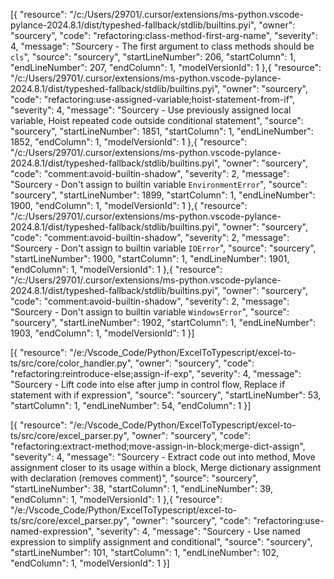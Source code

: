 [{
"resource": "/c:/Users/29701/.cursor/extensions/ms-python.vscode-pylance-2024.8.1/dist/typeshed-fallback/stdlib/builtins.pyi",
"owner": "sourcery",
"code": "refactoring:class-method-first-arg-name",
"severity": 4,
"message": "Sourcery - The first argument to class methods should be `cls`",
"source": "sourcery",
"startLineNumber": 206,
"startColumn": 1,
"endLineNumber": 207,
"endColumn": 1,
"modelVersionId": 1
},{
"resource": "/c:/Users/29701/.cursor/extensions/ms-python.vscode-pylance-2024.8.1/dist/typeshed-fallback/stdlib/builtins.pyi",
"owner": "sourcery",
"code": "refactoring:use-assigned-variable;hoist-statement-from-if",
"severity": 4,
"message": "Sourcery - Use previously assigned local variable, Hoist repeated code outside conditional statement",
"source": "sourcery",
"startLineNumber": 1851,
"startColumn": 1,
"endLineNumber": 1852,
"endColumn": 1,
"modelVersionId": 1
},{
"resource": "/c:/Users/29701/.cursor/extensions/ms-python.vscode-pylance-2024.8.1/dist/typeshed-fallback/stdlib/builtins.pyi",
"owner": "sourcery",
"code": "comment:avoid-builtin-shadow",
"severity": 2,
"message": "Sourcery - Don't assign to builtin variable `EnvironmentError`",
"source": "sourcery",
"startLineNumber": 1899,
"startColumn": 1,
"endLineNumber": 1900,
"endColumn": 1,
"modelVersionId": 1
},{
"resource": "/c:/Users/29701/.cursor/extensions/ms-python.vscode-pylance-2024.8.1/dist/typeshed-fallback/stdlib/builtins.pyi",
"owner": "sourcery",
"code": "comment:avoid-builtin-shadow",
"severity": 2,
"message": "Sourcery - Don't assign to builtin variable `IOError`",
"source": "sourcery",
"startLineNumber": 1900,
"startColumn": 1,
"endLineNumber": 1901,
"endColumn": 1,
"modelVersionId": 1
},{
"resource": "/c:/Users/29701/.cursor/extensions/ms-python.vscode-pylance-2024.8.1/dist/typeshed-fallback/stdlib/builtins.pyi",
"owner": "sourcery",
"code": "comment:avoid-builtin-shadow",
"severity": 2,
"message": "Sourcery - Don't assign to builtin variable `WindowsError`",
"source": "sourcery",
"startLineNumber": 1902,
"startColumn": 1,
"endLineNumber": 1903,
"endColumn": 1,
"modelVersionId": 1
}]

[{
"resource": "/e:/Vscode_Code/Python/ExcelToTypescript/excel-to-ts/src/core/color_handler.py",
"owner": "sourcery",
"code": "refactoring:reintroduce-else;assign-if-exp",
"severity": 4,
"message": "Sourcery - Lift code into else after jump in control flow, Replace if statement with if expression",
"source": "sourcery",
"startLineNumber": 53,
"startColumn": 1,
"endLineNumber": 54,
"endColumn": 1
}]

[{
"resource": "/e:/Vscode_Code/Python/ExcelToTypescript/excel-to-ts/src/core/excel_parser.py",
"owner": "sourcery",
"code": "refactoring:extract-method;move-assign-in-block;merge-dict-assign",
"severity": 4,
"message": "Sourcery - Extract code out into method, Move assignment closer to its usage within a block, Merge dictionary assignment with declaration (removes comment)",
"source": "sourcery",
"startLineNumber": 38,
"startColumn": 1,
"endLineNumber": 39,
"endColumn": 1,
"modelVersionId": 1
},{
"resource": "/e:/Vscode_Code/Python/ExcelToTypescript/excel-to-ts/src/core/excel_parser.py",
"owner": "sourcery",
"code": "refactoring:use-named-expression",
"severity": 4,
"message": "Sourcery - Use named expression to simplify assignment and conditional",
"source": "sourcery",
"startLineNumber": 101,
"startColumn": 1,
"endLineNumber": 102,
"endColumn": 1,
"modelVersionId": 1
}]
